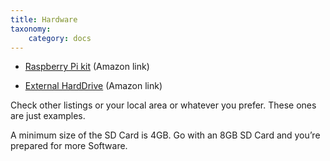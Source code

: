 ```yaml
---
title: Hardware
taxonomy:
    category: docs
---
```


* [Raspberry Pi kit](https://www.amazon.co.uk/Raspberry-Pi-Official-Desktop-Starter/dp/B01CSD1WV2/ref=pd_sbs_147_6?_encoding=UTF8&refRID=K495HWW1N1DTDKP7G09Q&th=1) (Amazon link)

* [External HardDrive](https://www.amazon.co.uk/Seagate-Expansion-Desktop-External-PlayStation/dp/B00UNA1ICQ/ref=sr_1_6?s=computers&ie=UTF8&qid=1520925541&sr=1-6&keywords=external%2Bhard%2Bdrives%2B2tb&dpID=418ChT27VTL&preST=_SY300_QL70_&dpSrc=srch&th=1) (Amazon link)

Check other listings or your local area or whatever you prefer. These ones are just examples.

A minimum size of the SD Card is 4GB. Go with an 8GB SD Card and you’re prepared for more Software.